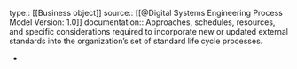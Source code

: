 type:: [[Business object]]
source:: [[@Digital Systems Engineering Process Model Version: 1.0]]
documentation:: Approaches, schedules, resources, and specific considerations required to incorporate new or updated external standards into the organization’s set of standard life cycle processes.

-